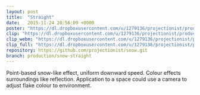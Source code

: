 ```yaml
---
layout: post
title:  "Straight"
date:   2015-11-24 20:56:09 +0000
poster: "https://dl.dropboxusercontent.com/u/1279136/projectionist/productions/snow-straight/poster.png"
clip: "https://dl.dropboxusercontent.com/u/1279136/projectionist/productions/snow-straight/clip600.mp4"
clip_webm: "https://dl.dropboxusercontent.com/u/1279136/projectionist/productions/snow-straight/clip600.webm"
clip_full: "https://dl.dropboxusercontent.com/u/1279136/projectionist/productions/snow-straight/original.mov"
repository: https://github.com/projectionist/snow.git
branch: production/snow-straight
---
```


Point-based snow-like effect, uniform downward speed.
Colour effects surroundings like reflection.
Application to a space could use a camera to adjust flake colour to environment.
